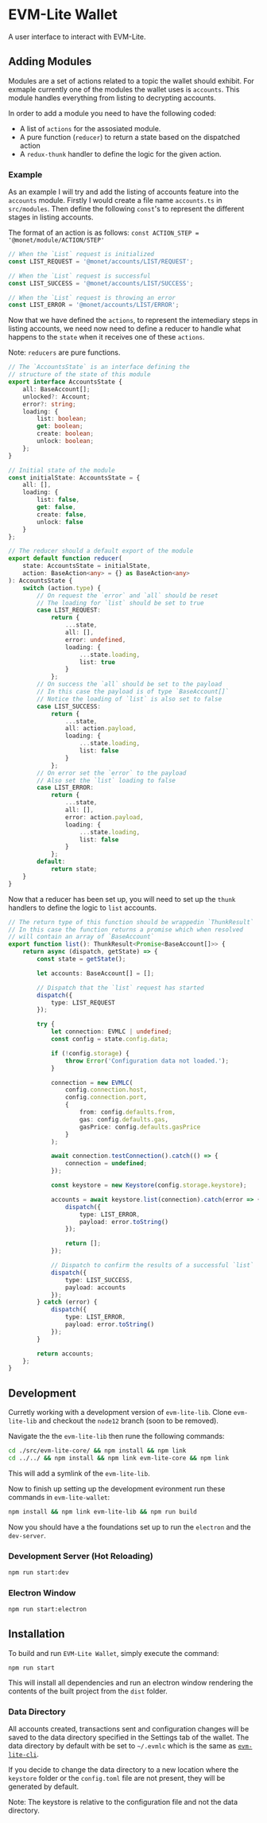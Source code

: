 # EVM-Lite Wallet

A user interface to interact with EVM-Lite.

## Adding Modules

Modules are a set of actions related to a topic the wallet should exhibit. For exmaple currently one of the modules the wallet uses is `accounts`. This module handles everything from listing to decrypting accounts.

In order to add a module you need to have the following coded:

- A list of `actions` for the assosiated module.
- A pure function (`reducer`) to return a state based on the dispatched action
- A `redux-thunk` handler to define the logic for the given action.

### Example

As an example I will try and add the listing of accounts feature into the `accounts` module. Firstly I would create a file name `accounts.ts` in `src/modules`. Then define the following `const`'s to represent the different stages in listing accounts.

The format of an action is as follows: `const ACTION_STEP = '@monet/module/ACTION/STEP'`
```typescript
// When the `List` request is initialized
const LIST_REQUEST = '@monet/accounts/LIST/REQUEST';

// When the `List` request is successful
const LIST_SUCCESS = '@monet/accounts/LIST/SUCCESS';

// When the `List` request is throwing an error
const LIST_ERROR = '@monet/accounts/LIST/ERROR';
```

Now that we have defined the `actions`, to represent the intemediary steps in listing accounts, we need now need to define a reducer to handle what happens to the `state` when it receives one of these `actions`. 

Note: `reducers` are pure functions.

```typescript
// The `AccountsState` is an interface defining the 
// structure of the state of this module
export interface AccountsState {
    all: BaseAccount[];
    unlocked?: Account;
    error?: string;
    loading: {
        list: boolean;
        get: boolean;
        create: boolean;
        unlock: boolean;
    };
}

// Initial state of the module
const initialState: AccountsState = {
    all: [],
    loading: {
        list: false,
        get: false,
        create: false,
        unlock: false
    }
};

// The reducer should a default export of the module
export default function reducer(
    state: AccountsState = initialState,
    action: BaseAction<any> = {} as BaseAction<any>
): AccountsState {
    switch (action.type) {
        // On request the `error` and `all` should be reset
        // The loading for `list` should be set to true
        case LIST_REQUEST:
            return {
                ...state,
                all: [],
                error: undefined,
                loading: {
                    ...state.loading,
                    list: true
                }
            };
        // On success the `all` should be set to the payload
        // In this case the payload is of type `BaseAccount[]`
        // Notice the loading of `list` is also set to false
        case LIST_SUCCESS:
            return {
                ...state,
                all: action.payload,
                loading: {
                    ...state.loading,
                    list: false
                }
            };
        // On error set the `error` to the payload
        // Also set the `list` loading to false
        case LIST_ERROR:
            return {
                ...state,
                all: [],
                error: action.payload,
                loading: {
                    ...state.loading,
                    list: false
                }
            };
        default:
            return state;
    }
}
```

Now that a reducer has been set up, you will need to set up the `thunk` handlers to define the logic to `list` accounts.

```typescript
// The return type of this function should be wrappedin `ThunkResult`
// In this case the function returns a promise which when resolved 
// will contain an array of `BaseAccount`
export function list(): ThunkResult<Promise<BaseAccount[]>> {
    return async (dispatch, getState) => {
        const state = getState();

        let accounts: BaseAccount[] = [];

        // Dispatch that the `list` request has started
        dispatch({
            type: LIST_REQUEST
        });

        try {
            let connection: EVMLC | undefined;
            const config = state.config.data;

            if (!config.storage) {
                throw Error('Configuration data not loaded.');
            }

            connection = new EVMLC(
                config.connection.host,
                config.connection.port,
                {
                    from: config.defaults.from,
                    gas: config.defaults.gas,
                    gasPrice: config.defaults.gasPrice
                }
            );

            await connection.testConnection().catch(() => {
                connection = undefined;
            });

            const keystore = new Keystore(config.storage.keystore);

            accounts = await keystore.list(connection).catch(error => {
                dispatch({
                    type: LIST_ERROR,
                    payload: error.toString()
                });

                return [];
            });

            // Dispatch to confirm the results of a successful `list`
            dispatch({
                type: LIST_SUCCESS,
                payload: accounts
            });
        } catch (error) {
            dispatch({
                type: LIST_ERROR,
                payload: error.toString()
            });
        }

        return accounts;
    };
}
```

## Development

Curretly working with a development version of `evm-lite-lib`. Clone `evm-lite-lib` and checkout the `node12` branch (soon to be removed).

Navigate the the `evm-lite-lib` then rune the following commands:

```bash
cd ./src/evm-lite-core/ && npm install && npm link 
cd ../../ && npm install && npm link evm-lite-core && npm link
```

This will add a symlink of the `evm-lite-lib`.

Now to finish up setting up the development evironment run these commands in `evm-lite-wallet`:

```bash
npm install && npm link evm-lite-lib && npm run build
```

Now you should have a the foundations set up to run the `electron` and the `dev-server`.

### Development Server (Hot Reloading)

```bash
npm run start:dev
```

### Electron Window

```bash
npm run start:electron
```

## Installation

To build and run `EVM-Lite Wallet`, simply execute the command:

```console
npm run start
```

This will install all dependencies and run an electron window
rendering the contents of the built project from the `dist` folder.

### Data Directory

All accounts created, transactions sent and configuration changes will
be saved to the data directory specified in the Settings tab of the
wallet. The data directory by default with be set to
`~/.evmlc` which is the same as
[`evm-lite-cli`](https://github.com/mosaicnetworks/evm-lite-cli).

If you decide to change the data directory to a new location where
the `keystore` folder or the `config.toml` file are not present, they will
be generated by default.

Note: The keystore is relative to the configuration file and not the
data directory.
